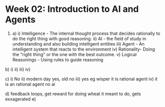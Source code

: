 # Week 02: Introduction to AI and Agents

1) a) 
i) Intelligence - The internal thought process that decides rationally to do the right thing with good reasoning.
ii) AI - the field of study in understanding and also building intelligent entities
iii) Agent - An intelligent system that reacts to the environment
iv) Rationality- Doing the "right thing" or the one with the best outcome.
v) Logical Reasonings - Using rules to guide reasoning

b)
i)
ii)
iii)
iv)

c)
i) No
ii) modern day yes, old no
iii) yes eg wisper it is rational agent
iv) it is an rational agent no ai

d) 
feedback loops, get reward for doing wheat it meant to do, gets exxagerated
e) 